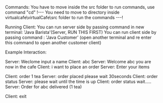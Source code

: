 Commands:
You have to move inside the src folder to run commands, use command "cd"
!--- 
You need to move to directory inside virtualcafe\virtualCafe\src folder to run the commands 
---!


Running Client:
You can run server side by passing command in new terminal: 'Java Barista'(Server, RUN THIS FIRST)
You can run client side by passing command : 'Java Customer' (open another terminal and re enter this command to open another customer client)



Example Interaction:

Server: Weclome input a name
Client: abc
Server: Welcome abc you are now in the cafe
Client: i want to place an order
Server: Enter your items


Client: order 1 tea
Server: order placed please wait 30seconds
Client: order status
Server: please wait until the time is up
Client: order status
wait.....
Server: Order for abc delivered (1 tea)

Client: exit
